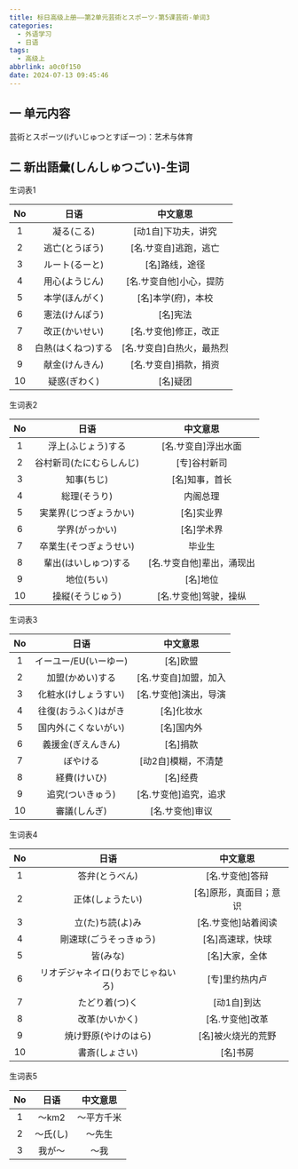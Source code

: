 ```yaml
---
title: 标日高级上册——第2单元芸術とスポーツ-第5课芸術-单词3
categories:
  - 外语学习
  - 日语
tags:
  - 高级上
abbrlink: a0c0f150
date: 2024-07-13 09:45:46
---
```

## 一 单元内容

芸術とスポーツ(げいじゅつとすぽーつ)：艺术与体育

<!--more-->

## 二 新出語彙(しんしゅつごい)-生词

生词表1

|  No  |        日语        |         中文意思          |
| :--: | :----------------: | :-----------------------: |
|  1   |     凝る(こる)     |    [动1自]下功夫，讲究    |
|  2   |   逃亡(とうぼう)   |   [名.サ变自]逃跑，逃亡   |
|  3   |   ルート(るーと)   |      [名]路线，途径       |
|  4   |   用心(ようじん)   |  [名.サ变自他]小心，提防  |
|  5   |   本学(ほんがく)   |    [名]本学(府)，本校     |
|  6   |   憲法(けんぽう)   |         [名]宪法          |
|  7   |   改正(かいせい)   |   [名.サ变他]修正，改正   |
|  8   | 白熱(はくねつ)する | [名.サ变自]白热火，最热烈 |
|  9   |   献金(けんきん)   |   [名.サ变自]捐款，捐资   |
|  10  |    疑惑(ぎわく)    |         [名]疑团          |

生词表2

|  No  |           日语           |         中文意思          |
| :--: | :----------------------: | :-----------------------: |
|  1   |    浮上(ふじょう)する    |    [名.サ变自]浮出水面    |
|  2   | 谷村新司(たにむらしんじ) |       [专]谷村新司        |
|  3   |        知事(ちじ)        |      [名]知事，首长       |
|  4   |       総理(そうり)       |         内阁总理          |
|  5   |  実業界(じつぎょうかい)  |        [名]实业界         |
|  6   |      学界(がっかい)      |        [名]学术界         |
|  7   |  卒業生(そつぎょうせい)  |          毕业生           |
|  8   |   輩出(はいしゅつ)する   | [名.サ变自他]辈出，涌现出 |
|  9   |        地位(ちい)        |         [名]地位          |
|  10  |     操縦(そうじゅう)     |   [名.サ变他]驾驶，操纵   |

生词表3

|  No  |         日语          |       中文意思        |
| :--: | :-------------------: | :-------------------: |
|  1   | イーユー/EU(いーゆー) |       [名]欧盟        |
|  2   |   加盟(かめい)する    | [名.サ变自]加盟，加入 |
|  3   | 化粧水(けしょうすい)  | [名.サ变他]演出，导演 |
|  4   | 往復(おうふく)はがき  |      [名]化妆水       |
|  5   | 国内外(こくないがい)  |      [名]国内外       |
|  6   |  義援金(ぎえんきん)   |       [名]捐款        |
|  7   |       ぼやける        |  [动2自]模糊，不清楚  |
|  8   |     経費(けいひ)      |       [名]经费        |
|  9   |   追究(ついきゅう)    | [名.サ变他]追究，追求 |
|  10  |     審議(しんぎ)      |    [名.サ变他]审议    |

生词表4

|  No  |                日语                |        中文意思        |
| :--: | :--------------------------------: | :--------------------: |
|  1   |           答弁(とうべん)           |    [名.サ变他]答辩     |
|  2   |          正体(しょうたい)          | [名]原形，真面目；意识 |
|  3   |          立(た)ち読(よ)み          |  [名.サ变他]站着阅读   |
|  4   |       剛速球(ごうそっきゅう)       |    [名]高速球，快球    |
|  5   |              皆(みな)              |     [名]大家，全体     |
|  6   | リオデジャネイロ(りおでじゃねいろ) |     [专]里约热内卢     |
|  7   |           たどり着(つ)く           |      [动1自]到达       |
|  8   |           改革(かいかく)           |    [名.サ变他]改革     |
|  9   |        焼け野原(やけのはら)        |   [名]被火烧光的荒野   |
|  10  |           書斎(しょさい)           |        [名]书房        |

生词表5

|  No  |   日语   |  中文意思  |
| :--: | :------: | :--------: |
|  1   |  ～km2   | ～平方千米 |
|  2   | ～氏(し) |   ～先生   |
|  3   |  我が～  |    ～我    |

